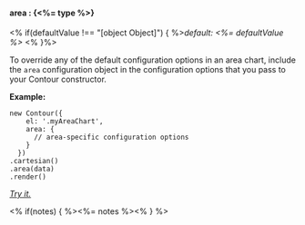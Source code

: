 #### **area** : {<%= type %>}

<% if(defaultValue !== "[object Object]") { %>*default: <%= defaultValue %>* <% }%>

To override any of the default configuration options in an area chart, include the `area` configuration object in the configuration options that you pass to your Contour constructor.

**Example:**

	new Contour({
	    el: '.myAreaChart',
	    area: {
	      // area-specific configuration options
	    }
	  })
	.cartesian()
	.area(data)
	.render()	

*[Try it.](<%= jsFiddleLink %>)*

<% if(notes) { %><%= notes %><% } %>

